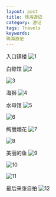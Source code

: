 ```yaml
---
layout: post
title: 珠海游记
category: 游记
tags: Travels
keywords: 
珠海游记
---
```


入口镇楼
![1](/public/img/Zhuhai/1.jpg)

白鲸馆
![2](/public/img/Zhuhai/2.jpg)

![3](/public/img/Zhuhai/3.jpg)

海狮
![4](/public/img/Zhuhai/4.jpg)

水母馆
![5](/public/img/Zhuhai/5.jpg)

![6](/public/img/Zhuhai/6.jpg)

绚丽烟花
![7](/public/img/Zhuhai/7.jpg)

![8](/public/img/Zhuhai/8.jpg)

美丽的鱼
![9](/public/img/Zhuhai/9.jpg)

![10](/public/img/Zhuhai/10.jpg)

![11](/public/img/Zhuhai/11.jpg)

最后来张自拍
![12](/public/img/Zhuhai/12.jpg)